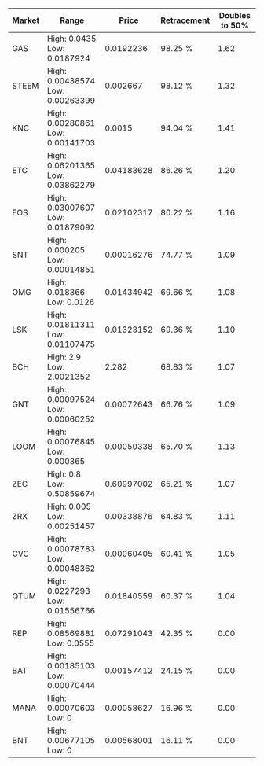 | Market | Range | Price| Retracement | Doubles to 50% |
| --- | --- | --- | --- | --- |
| GAS | High: 0.0435<br />Low: 0.0187924 | 0.0192236 | 98.25 % | 1.62 |
| STEEM | High: 0.00438574<br />Low: 0.00263399 | 0.002667 | 98.12 % | 1.32 |
| KNC | High: 0.00280861<br />Low: 0.00141703 | 0.0015 | 94.04 % | 1.41 |
| ETC | High: 0.06201365<br />Low: 0.03862279 | 0.04183628 | 86.26 % | 1.20 |
| EOS | High: 0.03007607<br />Low: 0.01879092 | 0.02102317 | 80.22 % | 1.16 |
| SNT | High: 0.000205<br />Low: 0.00014851 | 0.00016276 | 74.77 % | 1.09 |
| OMG | High: 0.018366<br />Low: 0.0126 | 0.01434942 | 69.66 % | 1.08 |
| LSK | High: 0.01811311<br />Low: 0.01107475 | 0.01323152 | 69.36 % | 1.10 |
| BCH | High: 2.9<br />Low: 2.0021352 | 2.282 | 68.83 % | 1.07 |
| GNT | High: 0.00097524<br />Low: 0.00060252 | 0.00072643 | 66.76 % | 1.09 |
| LOOM | High: 0.00076845<br />Low: 0.000365 | 0.00050338 | 65.70 % | 1.13 |
| ZEC | High: 0.8<br />Low: 0.50859674 | 0.60997002 | 65.21 % | 1.07 |
| ZRX | High: 0.005<br />Low: 0.00251457 | 0.00338876 | 64.83 % | 1.11 |
| CVC | High: 0.00078783<br />Low: 0.00048362 | 0.00060405 | 60.41 % | 1.05 |
| QTUM | High: 0.0227293<br />Low: 0.01556766 | 0.01840559 | 60.37 % | 1.04 |
| REP | High: 0.08569881<br />Low: 0.0555 | 0.07291043 | 42.35 % | 0.00 |
| BAT | High: 0.00185103<br />Low: 0.00070444 | 0.00157412 | 24.15 % | 0.00 |
| MANA | High: 0.00070603<br />Low: 0 | 0.00058627 | 16.96 % | 0.00 |
| BNT | High: 0.00677105<br />Low: 0 | 0.00568001 | 16.11 % | 0.00 |
